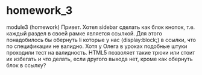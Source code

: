 # homework_3
module3 (homework)
Привет. Хотел sidebar сделать как блок кнопок, т.е. каждый раздел в своей рамке является ссылкой.
Для этого понадобилось бы обернуть li которые у нас (display:block;) в ссылки, что по спецификации не валидно. 
Хотя у Олега в уроках подобные штуки проходили тест на валидность. HTML5 позволяет такие трюки или стоит их 
избегать и что делать, если другого выхода нет, кроме как обернуть блок в ссылку? 
